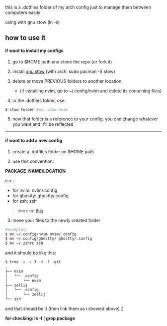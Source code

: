 this is a .dotfiles folder of my arch config just to manage them between computers easily

using with gnu stow (ln -s)


## how to use it

#### if want to install my configs

1) go to $HOME path and clone the repo (or fork it)

2) install [gnu stow](https://www.gnu.org/software/stow/) (with arch: sudo pacman -S stow)

3) delete or move PREVIOUS folders to another location 
    - (if installing nvim, go to ~/.config/nvim and delete its containing files)

4) in the .dotfiles folder, use:

```sh
$ stow folder #ex: stow nvim
```

5) now that folder is a reference to your config. you can change whatever you want and it'll be reflected

---

#### if want to add a new config

1) create a .dotfiles folder on $HOME path 

2) use this convention:

**PACKAGE_NAME/LOCATION**

e.x.:

- for nvim: nvim/.config
- for ghostty: ghostty/.config
- for zsh: zsh

> more on [this](https://typecraft.dev/tutorial/never-lose-your-configs-again)

3) move your files to the newly created folder

```sh
#examples:
$ mv ~/.config/nvim nvim/.config
$ mv ~/.config/ghostty/ ghostty/.config
$ mv ~/.zshrc zsh 
```
and it should be like this:

```sh
$ tree -a -L 3 -d -I .git
.
├── nvim
│   └── .config
│       └── nvim
├── zellij
│   └── .config
│       └── zellij
└── zsh
```
and that should be it (then link them as i showed above) :)

**for checking: ls -l | grep package**


